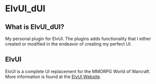 # ElvUI_dUI

## What is ElvUI_dUI?
My personal plugin for ElvUI. The plugins adds functionality that I either created or modified in the endeavor of creating my perfect UI.

## ElvUI
ElvUI is a complete UI replacement for the MMORPG World of Warcraft.
More information is found at the [ElvUI Website](www.tukui.com/elvui).
